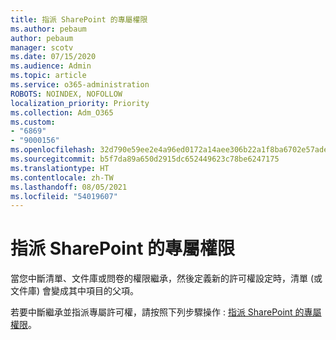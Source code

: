 ```yaml
---
title: 指派 SharePoint 的專屬權限
ms.author: pebaum
author: pebaum
manager: scotv
ms.date: 07/15/2020
ms.audience: Admin
ms.topic: article
ms.service: o365-administration
ROBOTS: NOINDEX, NOFOLLOW
localization_priority: Priority
ms.collection: Adm_O365
ms.custom:
- "6869"
- "9000156"
ms.openlocfilehash: 32d790e59ee2e4a96ed0172a14aee306b22a1f8ba6702e57ade5357a69b46803
ms.sourcegitcommit: b5f7da89a650d2915dc652449623c78be6247175
ms.translationtype: HT
ms.contentlocale: zh-TW
ms.lasthandoff: 08/05/2021
ms.locfileid: "54019607"
---
```

# <a name="assign-unique-permissions-in-sharepoint"></a>指派 SharePoint 的專屬權限

當您中斷清單、文件庫或問卷的權限繼承，然後定義新的許可權設定時，清單 (或文件庫) 會變成其中項目的父項。  

若要中斷繼承並指派專屬許可權，請按照下列步驟操作 : [指派 SharePoint 的專屬權限](https://support.microsoft.com/office/customize-permissions-for-a-sharepoint-list-or-library-02d770f3-59eb-4910-a608-5f84cc297782#bkmk_break)。
